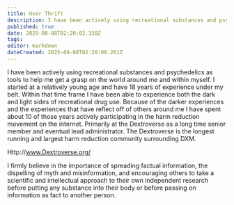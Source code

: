 ```yaml
---
title: User Thrift
description: I have been actively using recreational substances and psychedelics as tools to help me get a grasp on the world around me and within myself.
published: true
date: 2025-08-08T02:20:02.338Z
tags: 
editor: markdown
dateCreated: 2025-08-08T02:20:00.261Z
---
```


I have been actively using recreational substances and psychedelics as tools to help me get a grasp on the world around me and within myself. I started at a relatively young age and have 18 years of experience under my belt. Within that time frame I have been able to experience both the dark and light sides of recreational drug use. Because of the darker experiences and the experiences that have reflect off of others around me I have spent about 10 of those years actively participating in the harm reduction movement on the internet. Primarily at the Dextroverse as a long time senior member and eventual lead administrator. The Dextroverse is the longest running and largest harm reduction community surrounding DXM.

Http://www.Dextroverse.org/

I firmly believe in the importance of spreading factual information, the dispelling of myth and misinformation, and encouraging others to take a scientific and intellectual approach to their own independent research before putting any substance into their body or before passing on information as fact to another person.